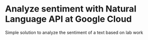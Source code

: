 # Analyze sentiment with Natural Language API at Google Cloud

Simple solution to analyze the sentiment of a text based on lab work
